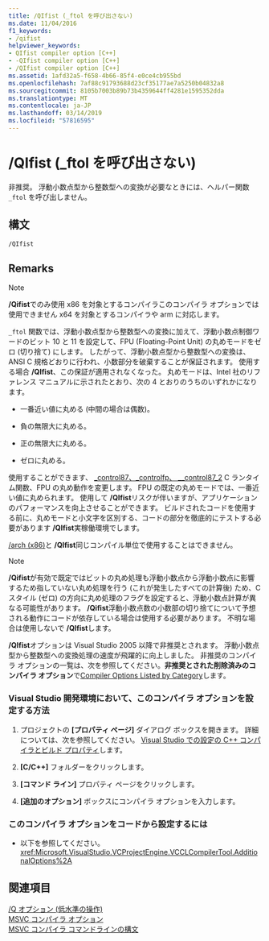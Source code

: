 ```yaml
---
title: /QIfist (_ftol を呼び出さない)
ms.date: 11/04/2016
f1_keywords:
- /qifist
helpviewer_keywords:
- QIfist compiler option [C++]
- -QIfist compiler option [C++]
- /QIfist compiler option [C++]
ms.assetid: 1afd32a5-f658-4b66-85f4-e0ce4cb955bd
ms.openlocfilehash: 7af88c91793688d23cf35177ae7a5250b04832a8
ms.sourcegitcommit: 8105b7003b89b73b4359644ff4281e1595352dda
ms.translationtype: MT
ms.contentlocale: ja-JP
ms.lasthandoff: 03/14/2019
ms.locfileid: "57816595"
---
```

# <a name="qifist-suppress-ftol"></a>/QIfist (_ftol を呼び出さない)

非推奨。 浮動小数点型から整数型への変換が必要なときには、ヘルパー関数 `_ftol` を呼び出しません。

## <a name="syntax"></a>構文

```
/QIfist
```

## <a name="remarks"></a>Remarks

> [!NOTE]
>  **/Qifist**でのみ使用 x86 を対象とするコンパイラこのコンパイラ オプションでは使用できません x64 を対象とするコンパイラや arm に対応します。


  `_ftol` 関数では、浮動小数点型から整数型への変換に加えて、浮動小数点制御ワードのビット 10 と 11 を設定して、FPU (Floating-Point Unit) の丸めモードをゼロ (切り捨て) にします。 したがって、浮動小数点型から整数型への変換は、ANSI C 規格どおりに行われ、小数部分を破棄することが保証されます。 使用する場合 **/QIfist**、この保証が適用されなくなった。 丸めモードは、Intel 社のリファレンス マニュアルに示されたとおり、次の 4 とおりのうちのいずれかになります。

- 一番近い値に丸める (中間の場合は偶数)。

- 負の無限大に丸める。

- 正の無限大に丸める。

- ゼロに丸める。

使用することができます、 [_control87、_controlfp、 \__control87_2](../../c-runtime-library/reference/control87-controlfp-control87-2.md) C ランタイム関数、FPU の丸め動作を変更します。 FPU の既定の丸めモードでは、一番近い値に丸められます。 使用して **/QIfist**リスクが伴いますが、アプリケーションのパフォーマンスを向上させることができます。 ビルドされたコードを使用する前に、丸めモードと小文字を区別する、コードの部分を徹底的にテストする必要があります **/QIfist**実稼働環境でします。

[/arch (x86)](arch-x86.md)と **/QIfist**同じコンパイル単位で使用することはできません。

> [!NOTE]
>  **/Qifist**が有効で既定ではビットの丸め処理も浮動小数点から浮動小数点に影響するため指していない丸め処理を行う (これが発生したすべての計算後) ため、C スタイル (ゼロ) の方向に丸め処理のフラグを設定すると、浮動小数点計算が異なる可能性があります。 **/Qifist**浮動小数点数の小数部の切り捨てについて予想される動作にコードが依存している場合は使用する必要があります。 不明な場合は使用しないで **/QIfist**します。

**/QIfist**オプションは Visual Studio 2005 以降で非推奨とされます。 浮動小数点型から整数型への変換処理の速度が飛躍的に向上しました。 非推奨のコンパイラ オプションの一覧は、次を参照してください。**非推奨とされた削除済みのコンパイラ オプション**で[Compiler Options Listed by Category](compiler-options-listed-by-category.md)します。

### <a name="to-set-this-compiler-option-in-the-visual-studio-development-environment"></a>Visual Studio 開発環境において、このコンパイラ オプションを設定する方法

1. プロジェクトの **[プロパティ ページ]** ダイアログ ボックスを開きます。 詳細については、次を参照してください。 [Visual Studio での設定の C++ コンパイラとビルド プロパティ](../working-with-project-properties.md)します。

1. **[C/C++]** フォルダーをクリックします。

1. **[コマンド ライン]** プロパティ ページをクリックします。

1. **[追加のオプション]** ボックスにコンパイラ オプションを入力します。

### <a name="to-set-this-compiler-option-programmatically"></a>このコンパイラ オプションをコードから設定するには

- 以下を参照してください。<xref:Microsoft.VisualStudio.VCProjectEngine.VCCLCompilerTool.AdditionalOptions%2A>

## <a name="see-also"></a>関連項目

[/Q オプション (低水準の操作)](q-options-low-level-operations.md)<br/>
[MSVC コンパイラ オプション](compiler-options.md)<br/>
[MSVC コンパイラ コマンドラインの構文](compiler-command-line-syntax.md)
